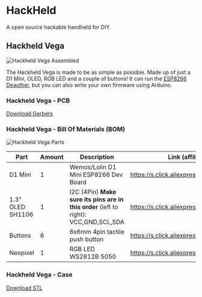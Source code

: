 # HackHeld

A open source hackable handheld for DIY.

## Hackheld Vega

![Hackheld Vega Assembled](https://raw.githubusercontent.com/SpacehuhnTech/Hackheld/main/Hackheld_Vega_Images/hackheld_vega.jpg)

The Hackheld Vega is made to be as simple as possible. Made up of just a D1 Mini, OLED, RGB LED and a couple of buttons! 
It can run the [ESP8266 Deauther](github.com/spacehuhntech/esp8266_deauther), but you can also write your own firmware using Arduino. 

### Hackheld Vega - PCB

[Download Gerbers](https://github.com/SpacehuhnTech/Hackheld/blob/main/Hackheld_Vega_PCB/Hackheld_Vega_gerbers.zip)

### Hackheld Vega - Bill Of Materials (BOM)

![Hackheld Vega Parts](https://raw.githubusercontent.com/SpacehuhnTech/Hackheld/main/Hackheld_Vega_Images/hackheld_vega_bom.jpg)

| Part | Amount | Description | Link (affiliate) |
| ---- | ------ | ----------- | ---------------- |
| D1 Mini | 1 | Wemos/Lolin D1 Mini ESP8266 Dev Board | https://s.click.aliexpress.com/e/_99hh4H |
| 1.3" OLED SH1106 | 1 | I2C (4Pin) **Make sure its pins are in this order** (left to right): VCC,GND,SCL,SDA | https://s.click.aliexpress.com/e/_9gf1BF |
| Buttons | 6 | 6x6mm 4pin tactile push button | https://s.click.aliexpress.com/e/_9IwWtj |
| Neopixel | 1 | RGB LED WS2812B 5050 | https://s.click.aliexpress.com/e/_9fRrPj |

### Hackheld Vega - Case

[Download STL](https://github.com/SpacehuhnTech/Hackheld/blob/main/Hackheld_Vega_Case/Hackheld_Vega_Case.stl)